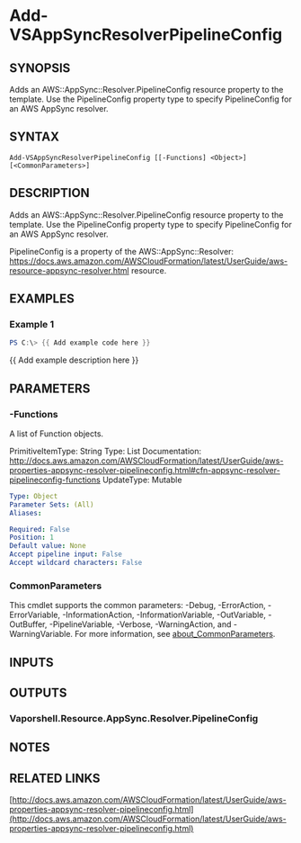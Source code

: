# Add-VSAppSyncResolverPipelineConfig

## SYNOPSIS
Adds an AWS::AppSync::Resolver.PipelineConfig resource property to the template.
Use the PipelineConfig property type to specify PipelineConfig for an AWS AppSync resolver.

## SYNTAX

```
Add-VSAppSyncResolverPipelineConfig [[-Functions] <Object>] [<CommonParameters>]
```

## DESCRIPTION
Adds an AWS::AppSync::Resolver.PipelineConfig resource property to the template.
Use the PipelineConfig property type to specify PipelineConfig for an AWS AppSync resolver.

PipelineConfig is a property of the AWS::AppSync::Resolver: https://docs.aws.amazon.com/AWSCloudFormation/latest/UserGuide/aws-resource-appsync-resolver.html resource.

## EXAMPLES

### Example 1
```powershell
PS C:\> {{ Add example code here }}
```

{{ Add example description here }}

## PARAMETERS

### -Functions
A list of Function objects.

PrimitiveItemType: String
Type: List
Documentation: http://docs.aws.amazon.com/AWSCloudFormation/latest/UserGuide/aws-properties-appsync-resolver-pipelineconfig.html#cfn-appsync-resolver-pipelineconfig-functions
UpdateType: Mutable

```yaml
Type: Object
Parameter Sets: (All)
Aliases:

Required: False
Position: 1
Default value: None
Accept pipeline input: False
Accept wildcard characters: False
```

### CommonParameters
This cmdlet supports the common parameters: -Debug, -ErrorAction, -ErrorVariable, -InformationAction, -InformationVariable, -OutVariable, -OutBuffer, -PipelineVariable, -Verbose, -WarningAction, and -WarningVariable. For more information, see [about_CommonParameters](http://go.microsoft.com/fwlink/?LinkID=113216).

## INPUTS

## OUTPUTS

### Vaporshell.Resource.AppSync.Resolver.PipelineConfig
## NOTES

## RELATED LINKS

[http://docs.aws.amazon.com/AWSCloudFormation/latest/UserGuide/aws-properties-appsync-resolver-pipelineconfig.html](http://docs.aws.amazon.com/AWSCloudFormation/latest/UserGuide/aws-properties-appsync-resolver-pipelineconfig.html)

